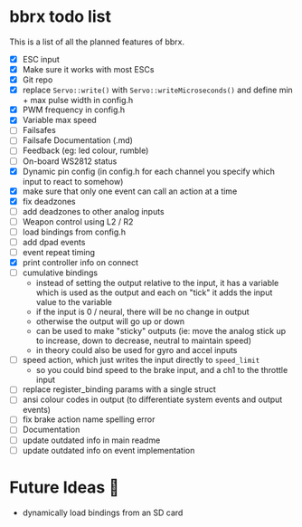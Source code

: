# bbrx todo list
This is a list of all the planned features of bbrx.

- [x] ESC input
- [x] Make sure it works with most ESCs
- [x] Git repo
- [x] replace `Servo::write()` with `Servo::writeMicroseconds()` and define min + max pulse width in config.h
- [x] PWM frequency in config.h
- [x] Variable max speed
- [ ] Failsafes
- [ ] Failsafe Documentation (.md)
- [ ] Feedback (eg: led colour, rumble)
- [ ] On-board WS2812 status
- [x] Dynamic pin config (in config.h for each channel you specify which input to react to somehow)
- [x] make sure that only one event can call an action at a time
- [x] fix deadzones
- [ ] add deadzones to other analog inputs
- [ ] Weapon control using L2 / R2
- [ ] load bindings from config.h
- [ ] add dpad events
- [ ] event repeat timing
- [x] print controller info on connect
- [ ] cumulative bindings
  - instead of setting the output relative to the input, it has a variable which is used as the output and each on "tick" it adds the input value to the variable
  - if the input is 0 / neural, there will be no change in output
  - otherwise the output will go up or down
  - can be used to make "sticky" outputs (ie: move the analog stick up to increase, down to decrease, neutral to maintain speed)
  - in theory could also be used for gyro and accel inputs
- [ ] speed action, which just writes the input directly to `speed_limit`
  - so you could bind speed to the brake input, and a ch1 to the throttle input
- [ ] replace register_binding params with a single struct
- [ ] ansi colour codes in output (to differentiate system events and output events)
- [ ] fix brake action name spelling error
- [ ] Documentation
- [ ] update outdated info in main readme
- [ ] update outdated info on event implementation

# Future Ideas :thinking:
- dynamically load bindings from an SD card